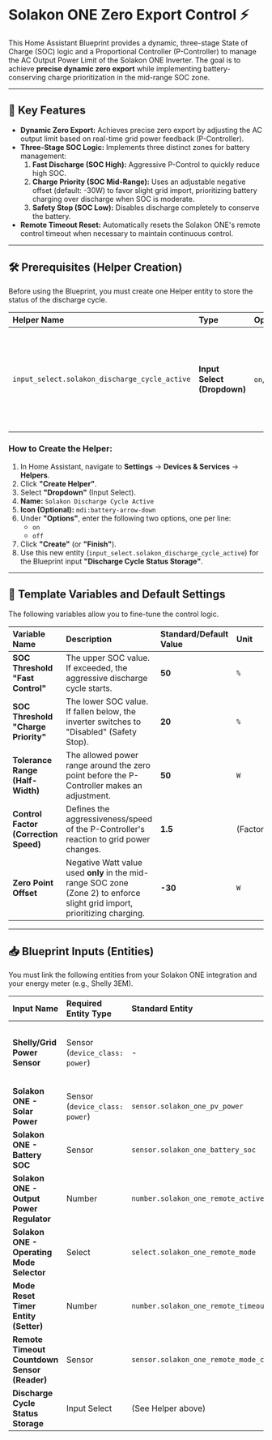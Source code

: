 # Solakon ONE Zero Export Control ⚡

This Home Assistant Blueprint provides a dynamic, three-stage State of Charge (SOC) logic and a Proportional Controller (P-Controller) to manage the AC Output Power Limit of the Solakon ONE Inverter. The goal is to achieve **precise dynamic zero export** while implementing battery-conserving charge prioritization in the mid-range SOC zone.

---

## 🚀 Key Features

* **Dynamic Zero Export:** Achieves precise zero export by adjusting the AC output limit based on real-time grid power feedback (P-Controller).
* **Three-Stage SOC Logic:** Implements three distinct zones for battery management:
    1.  **Fast Discharge (SOC High):** Aggressive P-Control to quickly reduce high SOC.
    2.  **Charge Priority (SOC Mid-Range):** Uses an adjustable negative offset (default: -30W) to favor slight grid import, prioritizing battery charging over discharge when SOC is moderate.
    3.  **Safety Stop (SOC Low):** Disables discharge completely to conserve the battery.
* **Remote Timeout Reset:** Automatically resets the Solakon ONE's remote control timeout when necessary to maintain continuous control.

---

## 🛠️ Prerequisites (Helper Creation)

Before using the Blueprint, you must create one Helper entity to store the status of the discharge cycle.

| Helper Name | Type | Options | Purpose |
| :--- | :--- | :--- | :--- |
| `input_select.solakon_discharge_cycle_active` | **Input Select (Dropdown)** | `on`, `off` | Stores whether the aggressive discharge cycle is currently active (`on`) or inactive (`off`). |

### **How to Create the Helper:**

1.  In Home Assistant, navigate to **Settings** -> **Devices & Services** -> **Helpers**.
2.  Click **"Create Helper"**.
3.  Select **"Dropdown"** (Input Select).
4.  **Name:** `Solakon Discharge Cycle Active`
5.  **Icon (Optional):** `mdi:battery-arrow-down`
6.  Under **"Options"**, enter the following two options, one per line:
    * `on`
    * `off`
7.  Click **"Create"** (or **"Finish"**).
8.  Use this new entity (`input_select.solakon_discharge_cycle_active`) for the Blueprint input **"Discharge Cycle Status Storage"**.

---

## 🧠 Template Variables and Default Settings

The following variables allow you to fine-tune the control logic.

| Variable Name | Description | Standard/Default Value | Unit |
| :--- | :--- | :--- | :--- |
| **SOC Threshold "Fast Control"** | The upper SOC value. If exceeded, the aggressive discharge cycle starts. | **50** | `%` |
| **SOC Threshold "Charge Priority"** | The lower SOC value. If fallen below, the inverter switches to "Disabled" (Safety Stop). | **20** | `%` |
| **Tolerance Range (Half-Width)** | The allowed power range around the zero point before the P-Controller makes an adjustment. | **50** | `W` |
| **Control Factor (Correction Speed)** | Defines the aggressiveness/speed of the P-Controller's reaction to grid power changes. | **1.5** | (Factor) |
| **Zero Point Offset** | Negative Watt value used **only** in the mid-range SOC zone (Zone 2) to enforce slight grid import, prioritizing charging. | **-30** | `W` |

---

## 📥 Blueprint Inputs (Entities)

You must link the following entities from your Solakon ONE integration and your energy meter (e.g., Shelly 3EM).

| Input Name | Required Entity Type | Standard Entity | Description |
| :--- | :--- | :--- | :--- |
| **Shelly/Grid Power Sensor** | Sensor (`device_class: power`) | - | Sensor measuring the power flowing to/from the grid (positive = export). |
| **Solakon ONE - Solar Power** | Sensor (`device_class: power`) | `sensor.solakon_one_pv_power` | Current solar generation in Watts. |
| **Solakon ONE - Battery SOC** | Sensor | `sensor.solakon_one_battery_soc` | Battery State of Charge in %. |
| **Solakon ONE - Output Power Regulator**| Number | `number.solakon_one_remote_active_power` | Target value for charge/discharge power. |
| **Solakon ONE - Operating Mode Selector**| Select | `select.solakon_one_remote_mode` | Entity for switching the inverter mode. |
| **Mode Reset Timer Entity (Setter)** | Number | `number.solakon_one_remote_timeout_control` | Used to set/reset the Remote Timeout value (in seconds). |
| **Remote Timeout Countdown Sensor (Reader)** | Sensor | `sensor.solakon_one_remote_mode_countdown` | Displays the current remaining timeout value in seconds. |
| **Discharge Cycle Status Storage** | Input Select | (See Helper above) | The Helper entity you created to track the discharge cycle. |
